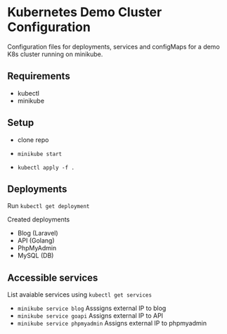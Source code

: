# Kubernetes Demo Cluster Configuration

Configuration files for deployments, services and configMaps for a demo K8s cluster running on minikube.

## Requirements

- kubectl
- minikube

## Setup

- clone repo

- `minikube start`

- `kubectl apply -f .`

## Deployments

Run `kubectl get deployment`

Created deployments

- Blog (Laravel)
- API (Golang)
- PhpMyAdmin
- MySQL (DB)

## Accessible services

List avaiable services using  `kubectl get services `

- `minikube service blog` Asssigns external IP to blog
- `minikube service goapi` Assigns external IP to API
- `minikube service phpmyadmin` Assigns external IP to phpmyadmin


